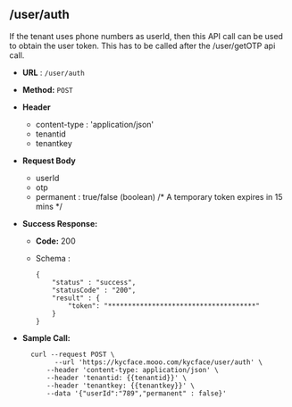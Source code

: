 ## /user/auth

If the tenant uses phone numbers as userId, then this API call can be used to obtain the user token. This has to be called after the /user/getOTP api call.

* **URL** : `/user/auth`
  
* **Method:** `POST`

* **Header**
	
	- content-type : 'application/json'
	- tenantid 
	- tenantkey
	
* **Request Body**

	- userId
	- otp 
	- permanent : true/false (boolean) /\* A temporary token expires in 15 mins \*/
  
* **Success Response:**

  * **Code:** 200 <br />
  * Schema : 
		
			
		{
			"status" : "success",
			"statusCode" : "200",
			"result" : {
				"token": "*************************************"
			}
		}
		
	

* **Sample Call:**

   	
    	curl --request POST \
  			  --url 'https://kycface.mooo.com/kycface/user/auth' \
            --header 'content-type: application/json' \
            --header 'tenantid: {{tenantid}}' \
            --header 'tenantkey: {{tenantkey}}' \
            --data '{"userId":"789","permanent" : false}'
    	
    	
